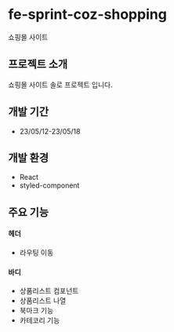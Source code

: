# fe-sprint-coz-shopping

쇼핑몰 사이트

## 프로젝트 소개

쇼핑몰 사이트 솔로 프로젝트 입니다.

## 개발 기간

- 23/05/12-23/05/18

## 개발 환경

- React
- styled-component

## 주요 기능

#### 헤더

- 라우팅 이동

#### 바디

- 상품리스트 컴포넌트
- 상품리스트 나열
- 북마크 기능
- 카테코리 기능
